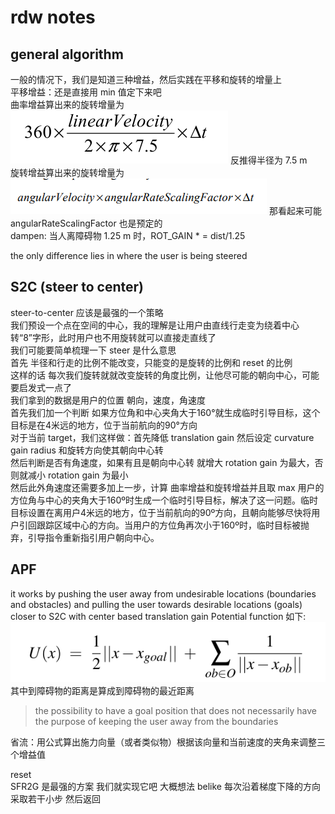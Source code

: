 # rdw notes
## general algorithm
一般的情况下，我们是知道三种增益，然后实践在平移和旋转的增量上  
平移增益：还是直接用 min 值定下来吧   
曲率增益算出来的旋转增量为 
![alt text](image.png)
反推得半径为 7.5 m    
旋转增益算出来的旋转增量为
![alt text](cc40e006dc4fffdb95404f5c6321111.png)
那看起来可能 angularRateScalingFactor 也是预定的    
dampen: 当人离障碍物 1.25 m 时，ROT_GAIN * = dist/1.25   

the only difference lies in where the user is being steered   
## S2C (steer to center)
steer-to-center 应该是最强的一个策略   
我们预设一个点在空间的中心，我的理解是让用户由直线行走变为绕着中心转“8”字形，此时用户也不用旋转就可以直接走直线了    
我们可能要简单梳理一下 steer 是什么意思    
首先 半径和行走的比例不能改变，只能变的是旋转的比例和 reset 的比例    
这样的话 每次我们旋转就就改变旋转的角度比例，让他尽可能的朝向中心，可能要启发式一点了    
我们拿到的数据是用户的位置 朝向，速度，角速度    
首先我们加一个判断 如果方位角和中心夹角大于160°就生成临时引导目标，这个目标是在4米远的地方，位于当前航向的90°方向    
对于当前 target，我们这样做：首先降低 translation gain 然后设定 curvature gain radius 和旋转方向使其朝向中心转    
然后判断是否有角速度，如果有且是朝向中心转 就增大 rotation gain 为最大，否则就减小 rotation gain 为最小    
然后此外角速度还需要多加上一步，计算 曲率增益和旋转增益并且取 max
用户的方位角与中心的夹角大于160º时生成一个临时引导目标，解决了这一问题。临时目标设置在离用户4米远的地方，位于当前航向的90º方向，且朝向能够尽快将用户引回跟踪区域中心的方向。当用户的方位角再次小于160º时，临时目标被抛弃，引导指令重新指引用户朝向中心。
## APF
it works by pushing the user away from undesirable locations (boundaries and obstacles) and pulling the user towards desirable locations (goals)   
closer to S2C with center based translation gain 
Potential function 如下:
![alt text](image-1.png)
其中到障碍物的距离是算成到障碍物的最近距离   
> the possibility to have a goal position that does not necessarily have the purpose of keeping the user away from the boundaries

省流：用公式算出施力向量（或者类似物）根据该向量和当前速度的夹角来调整三个增益值   

reset   
SFR2G 是最强的方案 我们就实现它吧 大概想法 belike 每次沿着梯度下降的方向采取若干小步 然后返回
